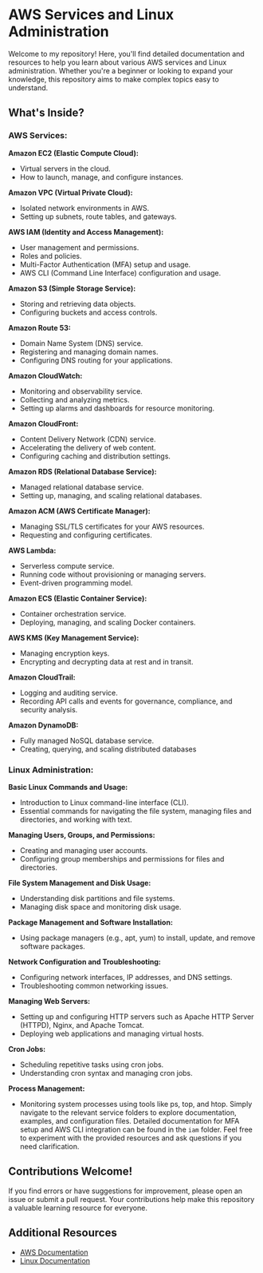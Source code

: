 # AWS Services and Linux Administration
Welcome to my repository! Here, you'll find detailed documentation and resources to help you learn about various AWS services and Linux administration.
Whether you're a beginner or looking to expand your knowledge, this repository aims to make complex topics easy to understand.

## What's Inside?

### AWS Services:

 **Amazon EC2 (Elastic Compute Cloud):**
   - Virtual servers in the cloud.
   - How to launch, manage, and configure instances.

 **Amazon VPC (Virtual Private Cloud):**
   - Isolated network environments in AWS.
   - Setting up subnets, route tables, and gateways.

 **AWS IAM (Identity and Access Management):**
   - User management and permissions.
   - Roles and policies.
   - Multi-Factor Authentication (MFA) setup and usage.
   - AWS CLI (Command Line Interface) configuration and usage.

 **Amazon S3 (Simple Storage Service):**
   - Storing and retrieving data objects.
   - Configuring buckets and access controls.

 **Amazon Route 53:**
   - Domain Name System (DNS) service.
   - Registering and managing domain names.
   - Configuring DNS routing for your applications.

 **Amazon CloudWatch:**
   - Monitoring and observability service.
   - Collecting and analyzing metrics.
   - Setting up alarms and dashboards for resource monitoring.

 **Amazon CloudFront:**
   - Content Delivery Network (CDN) service.
   - Accelerating the delivery of web content.
   - Configuring caching and distribution settings.

 **Amazon RDS (Relational Database Service):**
   - Managed relational database service.
   - Setting up, managing, and scaling relational databases.

 **Amazon ACM (AWS Certificate Manager):**
   - Managing SSL/TLS certificates for your AWS resources.
   - Requesting and configuring certificates.

 **AWS Lambda:**
   - Serverless compute service.
   - Running code without provisioning or managing servers.
   - Event-driven programming model.

 **Amazon ECS (Elastic Container Service):**
   - Container orchestration service.
   - Deploying, managing, and scaling Docker containers.

 **AWS KMS (Key Management Service):**
   - Managing encryption keys.
   - Encrypting and decrypting data at rest and in transit.

 **Amazon CloudTrail:**
   - Logging and auditing service.
   - Recording API calls and events for governance, compliance, and security analysis.

 **Amazon DynamoDB:**
   - Fully managed NoSQL database service.
   - Creating, querying, and scaling distributed databases
    
### Linux Administration:

 **Basic Linux Commands and Usage:**
   - Introduction to Linux command-line interface (CLI).
   - Essential commands for navigating the file system, managing files and directories, and working with text.

 **Managing Users, Groups, and Permissions:**
   - Creating and managing user accounts.
   - Configuring group memberships and permissions for files and directories.

 **File System Management and Disk Usage:**
   - Understanding disk partitions and file systems.
   - Managing disk space and monitoring disk usage.

 **Package Management and Software Installation:**
   - Using package managers (e.g., apt, yum) to install, update, and remove software packages.

 **Network Configuration and Troubleshooting:**
   - Configuring network interfaces, IP addresses, and DNS settings.
   - Troubleshooting common networking issues.

 **Managing Web Servers:**
   - Setting up and configuring HTTP servers such as Apache HTTP Server (HTTPD), Nginx, and Apache Tomcat.
   - Deploying web applications and managing virtual hosts.

 **Cron Jobs:**
   - Scheduling repetitive tasks using cron jobs.
   - Understanding cron syntax and managing cron jobs.

 **Process Management:**
   - Monitoring system processes using tools like ps, top, and htop.
  Simply navigate to the relevant service folders to explore documentation, examples, and configuration files.
  Detailed documentation for MFA setup and AWS CLI integration can be found in the `iam` folder. Feel free to experiment with the provided resources and ask questions if you need clarification.

## Contributions Welcome!

If you find errors or have suggestions for improvement, please open an issue or submit a pull request. Your contributions help make this repository a valuable learning resource for everyone.

## Additional Resources

- [AWS Documentation](https://docs.aws.amazon.com/index.html)
- [Linux Documentation](https://linux.die.net/)
